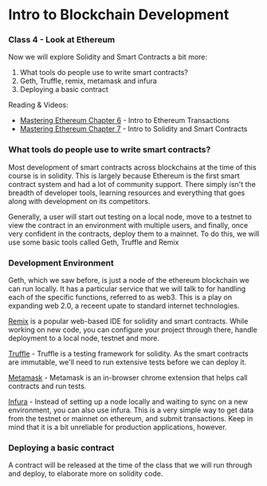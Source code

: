 # Intro to Blockchain Development

### Class 4 - Look at Ethereum

Now we will explore Solidity and Smart Contracts a bit more:

1. What tools do people use to write smart contracts?
2. Geth, Truffle, remix, metamask and infura
3. Deploying a basic contract

Reading & Videos:

- [Mastering Ethereum Chapter 6](https://github.com/ethereumbook/ethereumbook/blob/develop/06transactions.asciidoc) - Intro to Ethereum Transactions
- [Mastering Ethereum Chapter 7](https://github.com/ethereumbook/ethereumbook/blob/develop/07smart-contracts-solidity.asciidoc) - Intro to Solidity and Smart Contracts

### What tools do people use to write smart contracts?

Most development of smart contracts across blockchains at the time of this course is in solidity. This is largely because Ethereum is the first smart contract system and had a lot of community support. There simply isn't the breadth of developer tools, learning resources and everything that goes along with development on its competitors. 

Generally, a user will start out testing on a local node, move to a testnet to view the contract in an environment with multiple users, and finally, once very confident in the contracts, deploy them to a mainnet. To do this, we will use some basic tools called Geth, Truffle and Remix

### Development Environment

Geth, which we saw before, is just a node of the ethereum blockchain we can run locally. It has a particular service that we will talk to for handling each of the specific functions, referred to as web3. This is a play on expanding web 2.0, a receent upate to standard internet technologies.

[Remix](https://remix.ethereum.org) is a popular web-based IDE for solidity and smart contracts. While working on new code, you can configure your project through there, handle deployment to a local node, testnet and more.

[Truffle](https://truffleframework.com/docs/truffle/overview) - Truffle is a testing framework for solidity. As the smart contracts are immutable, we'll need to run extensive tests before we can deploy it.

[Metamask](https://metamask.io/) - Metamask is an in-browser chrome extension that helps call contracts and run tests.

[Infura](https://infura.io/) - Instead of setting up a node locally and waiting to sync on a new environment, you can also use infura. This is a very simple way to get data from the testnet or mainnet on ethereum, and submit transactions. Keep in mind that it is a bit unreliable for production applications, however.

### Deploying a basic contract

A contract will be released at the time of the class that we will run through and deploy, to elaborate more on solidity code.
